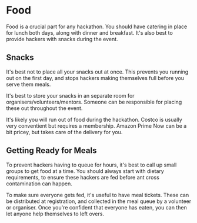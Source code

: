 # Food

Food is a crucial part for any hackathon. You should have catering in place for lunch both days, along with dinner and breakfast. It's also best to provide hackers with snacks during the event.

## Snacks

It's best not to place all your snacks out at once. This prevents you running out on the first day, and stops hackers making themselves full before you serve them meals.

It's best to store your snacks in an separate room for organisers/volunteers/mentors. Someone can be responsible for placing these out throughout the event.

It's likely you will run out of food during the hackathon. Costco is usually very conventient but requires a membership. Amazon Prime Now can be a bit pricey, but takes care of the delivery for you.

## Getting Ready for Meals

To prevent hackers having to queue for hours, it's best to call up small groups to get food at a time. You should always start with dietary requirements, to ensure these hackers are fed before ant cross contamination can happen. 

To make sure everyone gets fed, it's useful to have meal tickets. These can be distributed at registration, and collected in the meal queue by a volunteer or organiser. Once you're confident that everyone has eaten, you can then let anyone help themselves to left overs.
